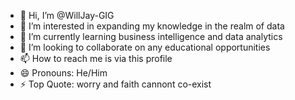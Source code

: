 - 👋 Hi, I’m @WillJay-GIG
- 👀 I’m interested in expanding my knowledge in the realm of data
- 🌱 I’m currently learning business intelligence and data analytics
- 💞️ I’m looking to collaborate on any educational opportunities
- 📫 How to reach me is via this profile
- 😄 Pronouns: He/Him
- ⚡ Top Quote: worry and faith cannont co-exist

<!---
WillJay-GIG/WillJay-GIG is a ✨ special ✨ repository because its `README.md` (this file) appears on your GitHub profile.
You can click the Preview link to take a look at your changes.
--->
